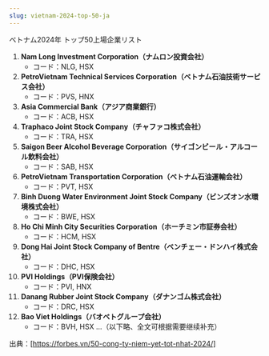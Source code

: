 ```yaml
---
slug: vietnam-2024-top-50-ja
---
```


ベトナム2024年 トップ50上場企業リスト

1. **Nam Long Investment Corporation（ナムロン投資会社）**
    - コード：NLG, HSX
2. **PetroVietnam Technical Services Corporation（ベトナム石油技術サービス会社）**
    - コード：PVS, HNX
3. **Asia Commercial Bank（アジア商業銀行）**
    - コード：ACB, HSX
4. **Traphaco Joint Stock Company（チャファコ株式会社）**
    - コード：TRA, HSX
5. **Saigon Beer Alcohol Beverage Corporation（サイゴンビール・アルコール飲料会社）**
    - コード：SAB, HSX
6. **PetroVietnam Transportation Corporation（ベトナム石油運輸会社）**
    - コード：PVT, HSX
7. **Binh Duong Water Environment Joint Stock Company（ビンズオン水環境株式会社）**
    - コード：BWE, HSX
8. **Ho Chi Minh City Securities Corporation（ホーチミン市証券会社）**
    - コード：HCM, HSX
9. **Dong Hai Joint Stock Company of Bentre（ベンチェー・ドンハイ株式会社）**
    - コード：DHC, HSX
10. **PVI Holdings（PVI保険会社）**
    - コード：PVI, HNX
11. **Danang Rubber Joint Stock Company（ダナンゴム株式会社）**
    - コード：DRC, HSX
12. **Bao Viet Holdings（バオベトグループ会社）**
    - コード：BVH, HSX
...（以下略、全文可根据需要继续补充）

出典：[https://forbes.vn/50-cong-ty-niem-yet-tot-nhat-2024/]